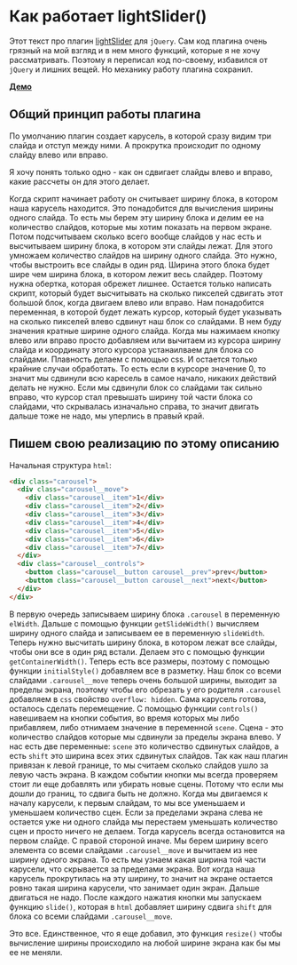 # Как работает lightSlider()

Этот текст про плагин [lightSlider](http://sachinchoolur.github.io/lightslider/) для `jQuery`. Сам код плагина очень грязный на мой взгляд и в нем много функций, которые я не хочу рассматривать. Поэтому я переписал код по-своему, избавился от `jQuery` и лишних вещей. Но механику работу плагина сохранил.

[**Демо**](https://cushaaay.ru/publ/lightslider/index.html)

## Общий принцип работы плагина

По умолчанию плагин создает карусель, в которой сразу видим три слайда и отступ между ними. А прокрутка происходит по одному слайду влево или вправо.

Я хочу понять только одно - как он сдвигает слайды влево и вправо, какие рассчеты он для этого делает.

Когда скрипт начинает работу он считывает ширину блока, в котором наша карусель находится. Это понадобится для вычисления ширины одного слайда. То есть мы берем эту ширину блока и делим ее на количество слайдов, которые мы хотим показать на первом экране. Потом подсчитываем сколько всего вообще слайдов у нас есть и высчитываем ширину блока, в котором эти слайды лежат. Для этого умножаем количество слайдов на ширину одного слайда. Это нужно, чтобы выстроить все слайды в один ряд. Ширина этого блока будет шире чем ширина блока, в котором лежит весь слайдер. Поэтому нужна обертка, которая обрежет лишнее. Остается только написать скрипт, который будет высчитывать на сколько пикселей сдвигать этот большой блок, когда двигаем влево или вправо.
Нам понадобится переменная, в которой будет лежать курсор, который будет указывать на сколько пикселей влево сдвинут наш блок со слайдами. В нем буду значения кратные ширине одного слайда. Когда мы нажимаем кнопку влево или вправо просто добавляем или вычитаем из курсора ширину слайда и координату этого курсора устанаилваем для блока со слайдами. Плавность делаем с помощью css. И остается только крайние случаи обработать. То есть если в курсоре значение 0, то значит мы сдвинули всю каресель в самое начало, никаких действий делать не нужно. Если мы сдвинули блок со слайдами так сильно вправо, что курсор стал превышать ширину той части блока со слайдами, что скрывалась изначально справа, то значит двигать дальше тоже не надо, мы уперлись в правый край.

## Пишем свою реализацию по этому описанию
Начальная структура `html`:
```html
<div class="carousel">
  <div class="carousel__move">
    <div class="carousel__item">1</div>
    <div class="carousel__item">2</div>
    <div class="carousel__item">3</div>
    <div class="carousel__item">4</div>
    <div class="carousel__item">5</div>
    <div class="carousel__item">6</div>
    <div class="carousel__item">7</div>
  </div>
  <div class="carousel__controls">
    <button class="carousel__button carousel__prev">prev</button>
    <button class="carousel__button carousel__next">next</button>
  </div>
</div>
```
В первую очередь записываем ширину блока `.carousel` в переменную `elWidth`. Дальше с помощью функции `getSlideWidth()` вычисляем ширину одного слайда и записываем ее в переменную `slideWidth`. Теперь нужно высчитать ширину блока, в котором лежат все слайды, чтобы они все в один ряд встали. Делаем это с помощью функции `getContainerWidth()`. Теперь есть все размеры, поэтому с помощью функции `initialStyle()` добавляем все в разметку. Наш блок со всеми слайдами `.carousel__move` теперь очень большой ширины, выходит за пределы экрана, поэтому чтобы его обрезать у его родителя `.carousel` добавляем в `css` свойство `overflow: hidden`. Сама карусель готова, осталось сделать перемещение.
С помощью функции `controls()` навешиваем на кнопки события, во время которых мы либо прибавляем, либо отнимаем значение в переменной `scene`. Сцена - это количество слайдов которые мы сдвинули за пределы экрана влево. У нас есть две переменные: `scene` это количество сдвинутых слайдов, а есть `shift` это ширина всех этих сдвинутых слайдов. Так как наш плагин привязан к левой границе, то мы считаем сколько слайдов ушло за левую часть экрана. В каждом событии кнопки мы всегда проверяем стоит ли еще добавлять или убирать новые сцены. Потому что если мы дошли до границ, то сдвига быть не должно. Когда мы двигаемся к началу карусели, к первым слайдам, то мы все уменьшаем и уменьшаем количество сцен. Если за пределами экрана слева не остается уже ни одного слайда мы перестаем уменьшать количество сцен и просто ничего не делаем. Тогда карусель всегда остановится на первом слайде. С правой стороной иначе. Мы берем ширину всего элемента со всеми слайдами `.carousel__move` и вычитаем из нее ширину одного экрана. То есть мы узнаем какая ширина той части карусели, что скрывается за пределами экрана. Вот когда наша карусель прокрутилась на эту ширину, то значит на экране остается ровно такая ширина карусели, что занимает один экран. Дальше двигаться не надо. После каждого нажатия кнопки мы запускаем функцию `slide()`, которая в `html` добавляет ширину сдвига `shift` для блока со всеми слайдами `.carousel__move`.

Это все. Единственное, что я еще добавил, это функция `resize()` чтобы вычисление ширины происходило на любой ширине экрана как бы мы ее не меняли.